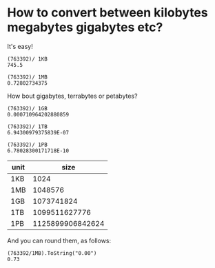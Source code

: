 # How to convert between kilobytes megabytes gigabytes etc?

It's easy!

    (763392)/ 1KB
    745.5

    (763392)/ 1MB
    0.72802734375

How bout gigabytes, terrabytes or petabytes?

    (763392)/ 1GB
    0.000710964202880859

    (763392)/ 1TB
    6.94300979375839E-07
    
    (763392)/ 1PB
    6.78028300171718E-10


|unit|size|
|----|----|
|1KB|1024|
|1MB|1048576|
|1GB|1073741824|
|1TB|1099511627776|
|1PB|1125899906842624|

And you can round them, as follows:

    (763392/1MB).ToString("0.00")
    0.73
